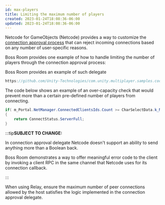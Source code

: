 ```yaml
---
id: max-players
title: Limiting the maximum number of players
created: 2023-01-24T18:08:36-06:00
updated: 2023-01-24T18:08:36-06:00
---
```


Netcode for GameObjects (Netcode) provides a way to customize the [connection approval process](connection-approval.md) that can reject incoming connections based on any number of user-specific reasons.

Boss Room provides one example of how to handle limiting the number of players through the connection approval process:

Boss Room provides an example of such delegate

```csharp reference
https://github.com/Unity-Technologies/com.unity.multiplayer.samples.coop/blob/v1.3.1-pre/Assets/Scripts/Gameplay/ConnectionManagement/ClientGameNetPortal.cs#L176

```

The code below shows an example of an over-capacity check that would prevent more than a certain pre-defined number of players from connecting.

```csharp
if( m_Portal.NetManager.ConnectedClientsIds.Count >= CharSelectData.k_MaxLobbyPlayers )
{
    return ConnectStatus.ServerFull;
}
```

:::tip**SUBJECT TO CHANGE:**

In connection approval delegate Netcode doesn't support an ability to send anything more than a Boolean back.

Boss Room demonstrates a way to offer meaningful error code to the client by invoking a client RPC in the same channel that Netcode uses for its connection callback.

:::

When using Relay, ensure the maximum number of peer connections allowed by the host satisfies the logic implemented in the connection approval delegate.
